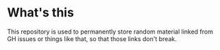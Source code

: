 # What's this

This repository is used to permanently store random material linked
from GH issues or things like that, so that those links don't break.
